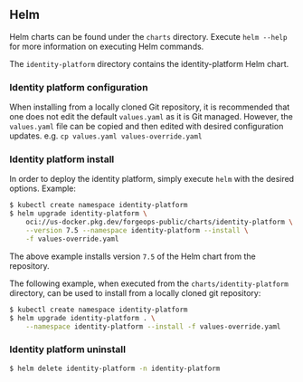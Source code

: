 ## Helm

Helm charts can be found under the `charts` directory.  Execute `helm --help`
for more information on executing Helm commands.

The `identity-platform` directory contains the identity-platform Helm chart.

### Identity platform configuration

When installing from a locally cloned Git repository, it is recommended that
one does not edit the default `values.yaml` as it is Git managed.  However, the
`values.yaml` file can be copied and then edited with desired configuration
updates.  e.g. `cp values.yaml values-override.yaml`

### Identity platform install

In order to deploy the identity platform, simply execute `helm` with the
desired options.  Example:

```bash
$ kubectl create namespace identity-platform
$ helm upgrade identity-platform \
    oci://us-docker.pkg.dev/forgeops-public/charts/identity-platform \
    --version 7.5 --namespace identity-platform --install \
    -f values-override.yaml
```

The above example installs version `7.5` of the Helm chart from the repository.

The following example, when executed from the `charts/identity-platform`
directory, can be used to install from a locally cloned git repository:

```bash
$ kubectl create namespace identity-platform
$ helm upgrade identity-platform . \
    --namespace identity-platform --install -f values-override.yaml
```

### Identity platform uninstall

```bash
$ helm delete identity-platform -n identity-platform
```

